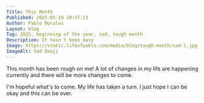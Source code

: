 ```yaml
---
Title: This Month
Published: 2025-01-19 19:57:13
Author: Pablo Morales
Layout: blog
Tag: 2025, beginning of the year, sad, tough month
Description: It hasn't been easy
Image: https://static.lifeofpablo.com/media/blog/tough-month/sad-1.jpg
ImageAlt: Sad Emoji
---
```

This month has been rough on me! A lot of changes in my life are happening currently and there will be more changes to come.

I'm hopeful what's to come. My life has taken a turn. I just hope I can be okay and this can be over. 
